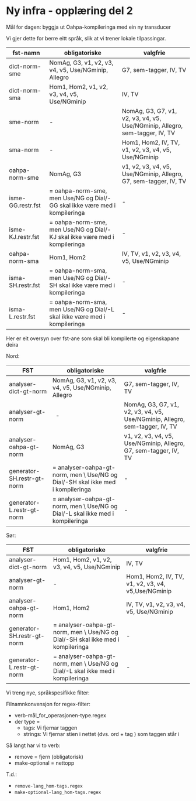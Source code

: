 # Ny infra - opplæring del 2

Mål for dagen: byggja ut Oahpa-kompileringa med ein ny transducer

Vi gjer dette for berre eitt språk, slik at vi trener lokale tilpassingar.

|   fst-namn         | obligatoriske                                             |  valgfrie
| --- | --- | --- 
|  dict-norm-sme     | NomAg, G3, v1, v2, v3, v4, v5, Use/NGminip, Allegro       | G7, sem-tagger, IV, TV
|  dict-norm-sma     | Hom1, Hom2, v1, v2, v3, v4, v5, Use/NGminip               | IV, TV
|  sme-norm          |  -                                                        | NomAg, G3, G7, v1, v2, v3, v4, v5, Use/NGminip, Allegro, sem-tagger,  IV, TV
|  sma-norm          |  -                                                        | Hom1, Hom2,  IV, TV, v1, v2, v3, v4, v5, Use/NGminip    
|  oahpa-norm-sme    | NomAg, G3                                                 | v1, v2, v3, v4, v5, Use/NGminip, Allegro, G7, sem-tagger,  IV, TV
|  isme-GG.restr.fst | = oahpa-norm-sme, men Use/NG og Dial/-GG skal ikke være med  i kompileringa | -
|  isme-KJ.restr.fst | = oahpa-norm-sme, men Use/NG og Dial/-KJ skal ikke være med  i kompileringa | -
|  oahpa-norm-sma    | Hom1, Hom2                                                |  IV, TV, v1, v2, v3, v4, v5, Use/NGminip
|  isma-SH.restr.fst | = oahpa-norm-sma, men Use/NG og Dial/-SH skal ikke være med i kompileringa | -
|  isma-L.restr.fst  | = oahpa-norm-sma, men Use/NG og Dial/-L skal ikke være med  i kompileringa | -

Her er eit oversyn over fst-ane som skal bli kompilerte og eigenskapane deira

Nord:

|         FST            | obligatoriske                                           |  valgfrie
| --- | --- | --- 
|  analyser-dict-gt-norm  | NomAg, G3, v1, v2, v3, v4, v5, Use/NGminip, Allegro     | G7, sem-tagger, IV, TV
|  analyser-gt-norm       |                          -                              | NomAg, G3, G7, v1, v2, v3, v4, v5, Use/NGminip, Allegro, sem-tagger,  IV, TV
|  analyser-oahpa-gt-norm | NomAg, G3                                               | v1, v2, v3, v4, v5, Use/NGminip, Allegro, G7, sem-tagger,  IV, TV
|  generator-SH.restr-gt-norm | = analyser-oahpa-gt-norm,  men \\ Use/NG og Dial/-SH skal ikke med i kompileringa | -
|  generator-L.restr-gt-norm  | = analyser-oahpa-gt-norm,  men \\ Use/NG og Dial/-L skal ikke med  i kompileringa | -

Sør:

|         FST                 | obligatoriske                                           |  valgfrie
| --- | --- | --- 
|  analyser-dict-gt-norm      | Hom1, Hom2, v1, v2, v3, v4, v5, Use/NGminip              | IV, TV
|  analyser-gt-norm           |                        -                                 | Hom1, Hom2,  IV, TV, v1, v2, v3, v4, v5,Use/NGminip    
|  analyser-oahpa-gt-norm     | Hom1, Hom2                                               |  IV, TV, v1, v2, v3, v4, v5, Use/NGminip
|  generator-SH.restr-gt-norm | = analyser-oahpa-gt-norm,  men \\ Use/NG og Dial/-SH skal ikke med i kompileringa | -  
|  generator-L.restr-gt-norm  | = analyser-oahpa-gt-norm,  men \\ Use/NG og Dial/-L skal ikke med  i kompileringa | -  

Vi treng nye, språkspesifikke filter:

Filnamnkonvensjon for regex-filter:
* verb-mål_for_operasjonen-type.regex
* der type =
    - tags: Vi fjernar taggen
    - strings: Vi fjernar stien i nettet (dvs. ord + tag ) som taggen står i

Så langt har vi to verb:
* remove = fjern (obligatorisk)
* make-optional = nettopp

T.d.:
* `remove-lang_hom-tags.regex`
* `make-optional-lang_hom-tags.regex`
